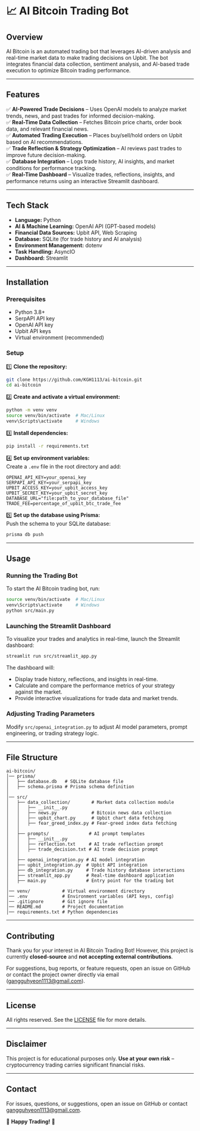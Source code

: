 # 📈 AI Bitcoin Trading Bot

## Overview

AI Bitcoin is an automated trading bot that leverages AI-driven analysis and real-time market data to make trading decisions on Upbit. The bot integrates financial data collection, sentiment analysis, and AI-based trade execution to optimize Bitcoin trading performance.

---

## Features

✅ **AI-Powered Trade Decisions** – Uses OpenAI models to analyze market trends, news, and past trades for informed decision-making.\
✅ **Real-Time Data Collection** – Fetches Bitcoin price charts, order book data, and relevant financial news.\
✅ **Automated Trading Execution** – Places buy/sell/hold orders on Upbit based on AI recommendations.\
✅ **Trade Reflection & Strategy Optimization** – AI reviews past trades to improve future decision-making.\
✅ **Database Integration** – Logs trade history, AI insights, and market conditions for performance tracking.\
✅ **Real-Time Dashboard** – Visualize trades, reflections, insights, and performance returns using an interactive Streamlit dashboard.

---

## Tech Stack

- **Language:** Python
- **AI & Machine Learning:** OpenAI API (GPT-based models)
- **Financial Data Sources:** Upbit API, Web Scraping
- **Database:** SQLite (for trade history and AI analysis)
- **Environment Management:** dotenv
- **Task Handling:** AsyncIO
- **Dashboard:** Streamlit

---

## Installation

### Prerequisites

- Python 3.8+
- SerpAPI API key
- OpenAI API key
- Upbit API keys
- Virtual environment (recommended)

### Setup

1️⃣ **Clone the repository:**

```sh
git clone https://github.com/KGH1113/ai-bitcoin.git
cd ai-bitcoin
```

2️⃣ **Create and activate a virtual environment:**

```sh
python -m venv venv
source venv/bin/activate  # Mac/Linux
venv\Scripts\activate     # Windows
```

3️⃣ **Install dependencies:**

```sh
pip install -r requirements.txt
```

4️⃣ **Set up environment variables:**\
Create a `.env` file in the root directory and add:

```
OPENAI_API_KEY=your_openai_key
SERPAPI_API_KEY=your_serpapi_key
UPBIT_ACCESS_KEY=your_upbit_access_key
UPBIT_SECRET_KEY=your_upbit_secret_key
DATABASE_URL="file:path_to_your_database_file"
TRADE_FEE=percentage_of_upbit_btc_trade_fee
```

5️⃣ **Set up the database using Prisma:**\
Push the schema to your SQLite database:

```sh
prisma db push
```

---

## Usage

### Running the Trading Bot

To start the AI Bitcoin trading bot, run:

```sh
source venv/bin/activate  # Mac/Linux
venv\Scripts\activate     # Windows
python src/main.py
```

### Launching the Streamlit Dashboard

To visualize your trades and analytics in real-time, launch the Streamlit dashboard:

```sh
streamlit run src/streamlit_app.py
```

The dashboard will:

- Display trade history, reflections, and insights in real-time.
- Calculate and compare the performance metrics of your strategy against the market.
- Provide interactive visualizations for trade data and market trends.

### Adjusting Trading Parameters

Modify `src/openai_integration.py` to adjust AI model parameters, prompt engineering, or trading strategy logic.

---

## File Structure

```
ai-bitcoin/
│── prisma/
│   ├── database.db   # SQLite database file  
│   ├── schema.prisma # Prisma schema definition  
│
│── src/
│   ├── data_collection/        # Market data collection module  
│   │   ├── __init__.py  
│   │   ├── news.py             # Bitcoin news data collection  
│   │   ├── upbit_chart.py      # Upbit chart data fetching  
│   │   ├── fear_greed_index.py # Fear-greed index data fetching  
│   │  
│   ├── prompts/               # AI prompt templates  
│   │   ├── __init__.py  
│   │   ├── reflection.txt     # AI trade reflection prompt  
│   │   ├── trade_decision.txt # AI trade decision prompt  
│   │  
│   ├── openai_integration.py # AI model integration  
│   ├── upbit_integration.py  # Upbit API integration  
│   ├── db_integration.py     # Trade history database interactions  
│   ├── streamlit_app.py      # Real-time dashboard application
│   ├── main.py               # Entry point for the trading bot  
│
│── venv/            # Virtual environment directory  
│── .env             # Environment variables (API keys, config)  
│── .gitignore       # Git ignore file  
│── README.md        # Project documentation  
│── requirements.txt # Python dependencies  
```

---

## Contributing

Thank you for your interest in AI Bitcoin Trading Bot! However, this project is currently **closed-source** and **not accepting external contributions**.

For suggestions, bug reports, or feature requests, open an issue on GitHub or contact the project owner directly via email ([gangguhyeon1113@gmail.com](mailto\:gangguhyeon1113@gmail.com)).

---

## License

All rights reserved. See the [LICENSE](LICENSE.txt) file for more details.

---

## Disclaimer

This project is for educational purposes only. **Use at your own risk** – cryptocurrency trading carries significant financial risks.

---

## Contact

For issues, questions, or suggestions, open an issue on GitHub or contact [gangguhyeon1113@gmail.com](mailto\:gangguhyeon1113@gmail.com).

🚀 **Happy Trading!** 🚀
